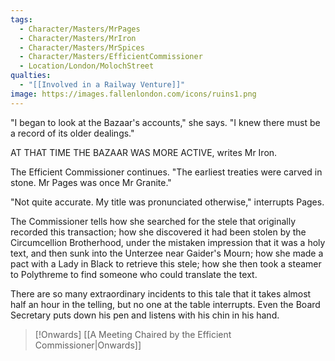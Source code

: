 ```yaml
---
tags:
  - Character/Masters/MrPages
  - Character/Masters/MrIron
  - Character/Masters/MrSpices
  - Character/Masters/EfficientCommissioner
  - Location/London/MolochStreet
qualties:
  - "[[Involved in a Railway Venture]]"
image: https://images.fallenlondon.com/icons/ruins1.png
---
```

"I began to look at the Bazaar's accounts," she says. "I knew there must be a record of its older dealings."

AT THAT TIME THE BAZAAR WAS MORE ACTIVE, writes Mr Iron.

The Efficient Commissioner continues. "The earliest treaties were carved in stone. Mr Pages was once Mr Granite."

"Not quite accurate. My title was pronunciated otherwise," interrupts Pages.

The Commissioner tells how she searched for the stele that originally recorded this transaction; how she discovered it had been stolen by the Circumcellion Brotherhood, under the mistaken impression that it was a holy text, and then sunk into the Unterzee near Gaider's Mourn; how she made a pact with a Lady in Black to retrieve this stele; how she then took a steamer to Polythreme to find someone who could translate the text.

There are so many extraordinary incidents to this tale that it takes almost half an hour in the telling, but no one at the table interrupts. Even the Board Secretary puts down his pen and listens with his chin in his hand.

> [!Onwards] [[A Meeting Chaired by the Efficient Commissioner|Onwards]]